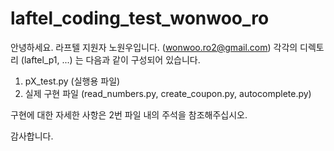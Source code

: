 # laftel_coding_test_wonwoo_ro
안녕하세요. 라프텔 지원자 노원우입니다. (wonwoo.ro2@gmail.com)
각각의 디렉토리 (laftel_p1, ...) 는 다음과 같이 구성되어 있습니다.

1. pX_test.py (실행용 파일)
2. 실제 구현 파일 (read_numbers.py, create_coupon.py, autocomplete.py)

구현에 대한 자세한 사항은 2번 파일 내의 주석을 참조해주십시오.

감사합니다.
